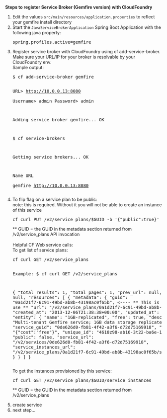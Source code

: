 <strong>Steps to register Service Broker (Gemfire version) with CloudFoundry</strong>
<ol>
<li>Edit the values <code>src/main/resources/application.properties</code> to reflect your gemfire install directory</li>
<li>Start the <code>JavaServiceBrokerApplication</code> Spring Boot Application with the following java property:
<pre>spring.profiles.active=gemfire</pre>
</li>
<li>Register service broker with CloudFoundry using cf add-service-broker.  Make sure your URL/IP for your broker is resolvable by your CloudFoundry env.<br>
Sample output: <br>
<pre>$ cf add-service-broker gemfire

URL> http://10.0.0.13:8080<br>
Username> admin
Password> admin

Adding service broker gemfire... OK

$ cf service-brokers

Getting service brokers... OK

Name      URL                  
gemfire   http://10.0.0.13:8080</pre>
</li>
<li>To flip flag on a service plan to be public:<br>
note: this is required.  Without it you will not be able to create an instance of this service
<pre>cf curl PUT /v2/service_plans/$GUID -b '{"public":true}'</pre>
** GUID = the GUID in the metadata section returned from /v2/service_plans API invocation
<br><br>
Helpful CF Web service calls:<br>
To get list of service plans:
<pre>cf curl GET /v2/service_plans

Example:
$ cf curl GET /v2/service_plans

{
  "total_results": 1,
  "total_pages": 1,
  "prev_url": null,
  "next_url": null,
  "resources": [
    {
      "metadata": {
        "guid": "0a1d21f7-6c91-49bd-ab8b-43198ac0f65b",   \<---- ** This is the value to use **
        "url": "/v2/service_plans/0a1d21f7-6c91-49bd-ab8b-43198ac0f65b",
        "created_at": "2013-12-06T21:38:38+00:00",
        "updated_at": null
      },
      "entity": {
        "name": "1GB-replicated",
        "free": true,
        "description": "Multi-tenant Gemfire service; 1GB data storage replicated",
        "service_guid": "0de626d0-fb81-4f42-a3f6-d72d75169918",
        "extra": "{\"cost\":\"free\"}",
        "unique_id": "4618z98-ab16-3t22-ba6e-1f258d3addz2",
        "public": false,
        "service_url": "/v2/services/0de626d0-fb81-4f42-a3f6-d72d75169918",
        "service_instances_url": "/v2/service_plans/0a1d21f7-6c91-49bd-ab8b-43198ac0f65b/service_instances"
      }
    }
  ]
}
</pre>

To get the instances provisioned by this service:
<pre>cf curl GET /v2/service_plans/$GUID/service_instances</pre>
** GUID = the GUID in the metadata section returned from /v2/service_plans
</li>
<li>create service</li>
<li>next step...</li>
</ol>

